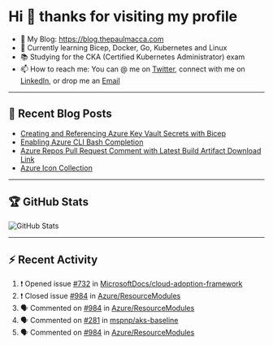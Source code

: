 # Hi 👋 thanks for visiting my profile

- 💬 My Blog: <https://blog.thepaulmacca.com>
- 🌱 Currently learning Bicep, Docker, Go, Kubernetes and Linux
- 📚 Studying for the CKA (Certified Kubernetes Administrator) exam
- 📫 How to reach me: You can @ me on [Twitter](https://twitter.com/thepaulmacca), connect with me on [LinkedIn](https://www.linkedin.com/in/thepaulmacca/), or drop me an [Email](mailto:pm@thepaulmacca.com)

---

## :blue_book: Recent Blog Posts
<!-- BLOG-POST-LIST:START -->
- [Creating and Referencing Azure Key Vault Secrets with Bicep](https://blog.thepaulmacca.com/creating-and-referencing-azure-key-vault-secrets-with-bicep/)
- [Enabling Azure CLI Bash Completion](https://blog.thepaulmacca.com/enabling-azure-cli-bash-completion/)
- [Azure Repos Pull Request Comment with Latest Build Artifact Download Link](https://blog.thepaulmacca.com/azure-repos-pull-request-comment-with-latest-build-artifact-download-link/)
- [Azure Icon Collection](https://blog.thepaulmacca.com/azure-icon-collection/)
<!-- BLOG-POST-LIST:END -->

---

## :trophy: GitHub Stats

![GitHub Stats](https://github-readme-stats.vercel.app/api?username=thepaulmacca&count_private=true&show_icons=true&theme=dark)

---

## :zap: Recent Activity

<!--START_SECTION:activity-->
1. ❗️ Opened issue [#732](https://github.com/MicrosoftDocs/cloud-adoption-framework/issues/732) in [MicrosoftDocs/cloud-adoption-framework](https://github.com/MicrosoftDocs/cloud-adoption-framework)
2. ❗️ Closed issue [#984](https://github.com/Azure/ResourceModules/issues/984) in [Azure/ResourceModules](https://github.com/Azure/ResourceModules)
3. 🗣 Commented on [#984](https://github.com/Azure/ResourceModules/issues/984) in [Azure/ResourceModules](https://github.com/Azure/ResourceModules)
4. 🗣 Commented on [#281](https://github.com/mspnp/aks-baseline/issues/281) in [mspnp/aks-baseline](https://github.com/mspnp/aks-baseline)
5. 🗣 Commented on [#984](https://github.com/Azure/ResourceModules/issues/984) in [Azure/ResourceModules](https://github.com/Azure/ResourceModules)
<!--END_SECTION:activity-->
